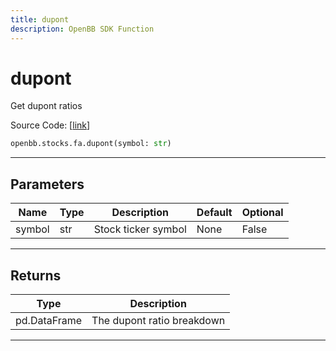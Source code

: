```yaml
---
title: dupont
description: OpenBB SDK Function
---
```


# dupont

Get dupont ratios

Source Code: [[link](https://github.com/OpenBB-finance/OpenBBTerminal/tree/main/openbb_terminal/stocks/fundamental_analysis/av_model.py#L715)]

```python
openbb.stocks.fa.dupont(symbol: str)
```

---

## Parameters

| Name | Type | Description | Default | Optional |
| ---- | ---- | ----------- | ------- | -------- |
| symbol | str | Stock ticker symbol | None | False |


---

## Returns

| Type | Description |
| ---- | ----------- |
| pd.DataFrame | The dupont ratio breakdown |
---

